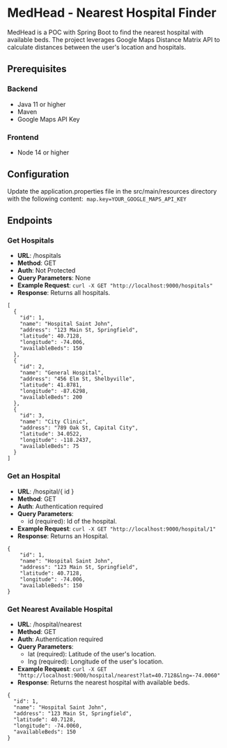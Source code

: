 # MedHead - Nearest Hospital Finder

MedHead is a POC with Spring Boot to find the nearest hospital with available beds. The project leverages Google Maps Distance Matrix API to calculate distances between the user's location and hospitals.

## Prerequisites

### Backend
- Java 11 or higher
- Maven
- Google Maps API Key

### Frontend
- Node 14 or higher 

## Configuration

Update the application.properties file in the src/main/resources directory with the following content:
 ```map.key=YOUR_GOOGLE_MAPS_API_KEY```


## Endpoints

### Get Hospitals
- **URL**: /hospitals
- **Method**: GET
- **Auth**: Not Protected
- **Query Parameters**: None
- **Example Request**: ```curl -X GET "http://localhost:9000/hospitals"```
- **Response**: Returns all hospitals.
```
[
  {
    "id": 1,
    "name": "Hospital Saint John",
    "address": "123 Main St, Springfield",
    "latitude": 40.7128,
    "longitude": -74.006,
    "availableBeds": 150
  },
  {
    "id": 2,
    "name": "General Hospital",
    "address": "456 Elm St, Shelbyville",
    "latitude": 41.8781,
    "longitude": -87.6298,
    "availableBeds": 200
  },
  {
    "id": 3,
    "name": "City Clinic",
    "address": "789 Oak St, Capital City",
    "latitude": 34.0522,
    "longitude": -118.2437,
    "availableBeds": 75
  }
]
```

### Get an Hospital
- **URL**: /hospital/{ id }
- **Method**: GET
- **Auth**: Authentication required
- **Query Parameters**:
    - id (required): Id of the hospital.
- **Example Request**: ```curl -X GET "http://localhost:9000/hospital/1"```
- **Response**: Returns an Hospital.
```
{
    "id": 1,
    "name": "Hospital Saint John",
    "address": "123 Main St, Springfield",
    "latitude": 40.7128,
    "longitude": -74.006,
    "availableBeds": 150
}
```

### Get Nearest Available Hospital
- **URL**: /hospital/nearest
- **Method**: GET
- **Auth**: Authentication required
- **Query Parameters**:
    - lat (required): Latitude of the user's location.
    - lng (required): Longitude of the user's location.
- **Example Request**: ```curl -X GET "http://localhost:9000/hospital/nearest?lat=40.7128&lng=-74.0060"```
- **Response**: Returns the nearest hospital with available beds.
```
{
  "id": 1,
  "name": "Hospital Saint John",
  "address": "123 Main St, Springfield",
  "latitude": 40.7128,
  "longitude": -74.0060,
  "availableBeds": 150
}
```